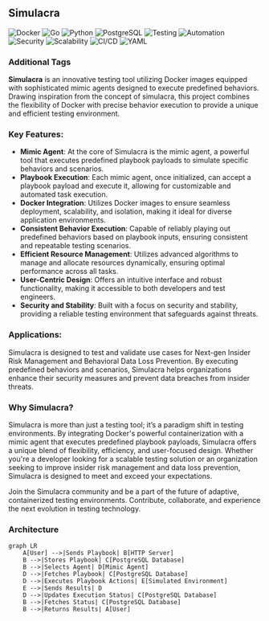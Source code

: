 ## Simulacra
![Docker](https://img.shields.io/badge/Docker-2496ED?style=for-the-badge&logo=docker&logoColor=white)
![Go](https://img.shields.io/badge/Go-00ADD8?style=for-the-badge&logo=go&logoColor=white)
![Python](https://img.shields.io/badge/Python-3776AB?style=for-the-badge&logo=python&logoColor=white)
![PostgreSQL](https://img.shields.io/badge/PostgreSQL-336791?style=for-the-badge&logo=postgresql&logoColor=white)
![Testing](https://img.shields.io/badge/Testing-6DB33F?style=for-the-badge&logo=testing-library&logoColor=white)
![Automation](https://img.shields.io/badge/Automation-6A1B9A?style=for-the-badge&logo=automation&logoColor=white)
![Security](https://img.shields.io/badge/Security-4CAF50?style=for-the-badge&logo=security&logoColor=white)
![Scalability](https://img.shields.io/badge/Scalability-FFD700?style=for-the-badge&logo=scalability&logoColor=black)
![CI/CD](https://img.shields.io/badge/CI/CD-007ACC?style=for-the-badge&logo=ci-cd&logoColor=white)
![YAML](https://img.shields.io/badge/YAML-CB171E?style=for-the-badge&logo=yaml&logoColor=white)

### Additional Tags

**Simulacra** is an innovative testing tool utilizing Docker images equipped with sophisticated mimic agents designed to execute predefined behaviors. Drawing inspiration from the concept of simulacra, this project combines the flexibility of Docker with precise behavior execution to provide a unique and efficient testing environment.

### Key Features:

- **Mimic Agent**: At the core of Simulacra is the mimic agent, a powerful tool that executes predefined playbook payloads to simulate specific behaviors and scenarios.
- **Playbook Execution**: Each mimic agent, once initialized, can accept a playbook payload and execute it, allowing for customizable and automated task execution.
- **Docker Integration**: Utilizes Docker images to ensure seamless deployment, scalability, and isolation, making it ideal for diverse application environments.
- **Consistent Behavior Execution**: Capable of reliably playing out predefined behaviors based on playbook inputs, ensuring consistent and repeatable testing scenarios.
- **Efficient Resource Management**: Utilizes advanced algorithms to manage and allocate resources dynamically, ensuring optimal performance across all tasks.
- **User-Centric Design**: Offers an intuitive interface and robust functionality, making it accessible to both developers and test engineers.
- **Security and Stability**: Built with a focus on security and stability, providing a reliable testing environment that safeguards against threats.

### Applications:

Simulacra is designed to test and validate use cases for Next-gen Insider Risk Management and Behavioral Data Loss Prevention. By executing predefined behaviors and scenarios, Simulacra helps organizations enhance their security measures and prevent data breaches from insider threats.

### Why Simulacra?

Simulacra is more than just a testing tool; it’s a paradigm shift in testing environments. By integrating Docker's powerful containerization with a mimic agent that executes predefined playbook payloads, Simulacra offers a unique blend of flexibility, efficiency, and user-focused design. Whether you're a developer looking for a scalable testing solution or an organization seeking to improve insider risk management and data loss prevention, Simulacra is designed to meet and exceed your expectations.

Join the Simulacra community and be a part of the future of adaptive, containerized testing environments. Contribute, collaborate, and experience the next evolution in testing technology.

### Architecture

```mermaid
graph LR
    A[User] -->|Sends Playbook| B[HTTP Server]
    B -->|Stores Playbook| C[PostgreSQL Database]
    B -->|Selects Agent| D[Mimic Agent]
    D -->|Fetches Playbook| C[PostgreSQL Database]
    D -->|Executes Playbook Actions| E[Simulated Environment]
    E -->|Sends Results| D
    D -->|Updates Execution Status| C[PostgreSQL Database]
    B -->|Fetches Status| C[PostgreSQL Database]
    B -->|Returns Results| A[User]
